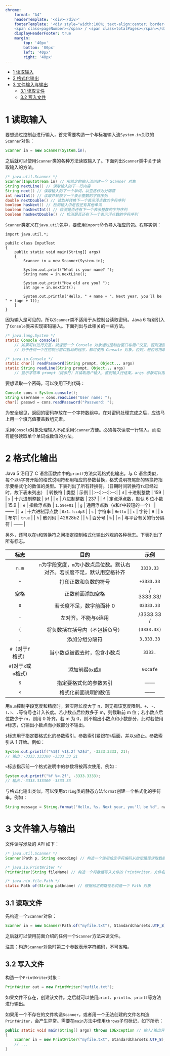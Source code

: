 ```yaml
---
chrome:
    format: "A4"
    headerTemplate: '<div></div>'
    footerTemplate: '<div style="width:100%; text-align:center; border-top: 1pt solid #eeeeee; margin: 10px 10px 20px; font-size: 8pt;">
    <span class=pageNumber></span> / <span class=totalPages></span></div>'
    displayHeaderFooter: true
    margin:
        top: '40px'
        bottom: '80px'
        left: '40px'
        right: '40px'
---
```


<!-- @import "[TOC]" {cmd="toc" depthFrom=1 depthTo=6 orderedList=false} -->

<!-- code_chunk_output -->

- [1 读取输入](#1-读取输入)
- [2 格式化输出](#2-格式化输出)
- [3 文件输入与输出](#3-文件输入与输出)
  - [3.1 读取文件](#31-读取文件)
  - [3.2 写入文件](#32-写入文件)

<!-- /code_chunk_output -->

# 1 读取输入

要想通过控制台进行输入，首先需要构造一个与标准输入流`System.in`关联的`Scanner`对象：

```java
Scanner in = new Scanner(System.in);
```

之后就可以使用`Scanner`类的各种方法读取输入了。下面列出`Scanner`类中关于读取输入的方法。

```java
/* java.util.Scanner */
Scanner(InputStream in) // 用给定的输入流创建一个 Scanner 对象
String nextLine() // 读取输入的下一行内容
String next() // 读取输入的下一个单词，以空格作为分隔符
int nextInt() // 读取并转换下一个表示整数的字符序列
double nextDouble() // 读取并转换下一个表示浮点数的字符序列
boolean hasNext() // 检测输入中是否还有其他单词
boolean hasNextInt() // 检测是否还有下一个表示整数的字符序列
boolean hasNextDouble() // 检测是否还有下一个表示浮点数的字符序列
```

`Scanner`类定义在`java.util`包中，要使用`import`命令导入相应的包。程序实例：

```java{.line-numbers}
import java.util.*;

pubilc class InputTest
{
    public static void main(String[] args)
    {
        Scanner in = new Scanner(System.in);
        
        System.out.print("What is your name? ");
        String name = in.nextLine();
        
        System.out.print("How old are you? ");
        int age = in.nextInt();
        
        System.out.println("Hello, " + name + ". Next year, you'll be " + (age + 1));
    }
}
```

因为输入是可见的，所以`Scanner`类不适用于从控制台读取密码。Java 6 特别引入了`Console`类来实现密码输入。下面列出与此相关的一些方法。

```java
/* java.lang.System */
static Console console()
    // 如果可以进行交互，就返回一个 Console 对象通过控制台窗口与用户交互，否则返回 null
    // 对于任何一个在控制台窗口启动的程序，都可使用 Console 对象。否则，是否可用取决于所使用的系统

/* java.io.Console */
static char[] readPassword(String prompt, Object... args)
static String readLine(String prompt, Object... args)
    // 显示字符串 prompt（提示符）并读取用户输入，直到输入行结束。args 参数可以用来提供格式参数
```

要想读取一个密码，可以使用下列代码：

```java
Console cons = System.console();
String username = cons.readLine("User name: ");
char[] passwd = cons.readPassword("Password: ");
```

为安全起见，返回的密码存放在一个字符数组中。在对密码处理完成之后，应该马上用一个填充值覆盖数组元素。

采用`Console`对象处理输入不如采用`Scanner`方便。必须每次读取一行输入，而没有能够读取单个单词或数值的方法。

# 2 格式化输出

Java 5 沿用了 C 语言函数库中的`printf`方法实现格式化输出。与 C 语言类似，每个以`%`字符开始的格式说明符都用相应的参数替换，格式说明符尾部的转换符指示要格式化的数值的类型。下表列出了所有转换符。（日期时间转换符`Tx`已经过时，故下表未列出）
| 转换符 | 类型 | 示例 |
|:--:|:--:|:--:|
| `d` | 十进制整数 | 159 |
| `x` | 十六进制整数 | `9f` |
| `o` | 八进制整数 | 237 |
| `f` | 定点浮点数，默认 6 位小数 | 15.9 |
| `e` | 指数浮点数 | `1.59e+01` |
| `g` | 通用浮点数（`e`和`f`中较短的一个） | —— |
| `a` | 十六进制浮点数 | `0x1.fccdp3` |
| `s` | 字符串 | `Hello` |
| `c` | 字符 | `H` |
| `b` | 布尔 | `true` |
| `h` | 散列码 | 42628b2 |
| `%` | 百分号 | `%` |
| `n` | 与平台有关的行分隔符 | —— |

另外，还可以在`%`和转换符之间指定控制格式化输出外观的各种标志。下表列出了所有标志。

| 标志 | 目的 | 示例 |
|:--:|:--:|:--:|
| `n.m` | `n`为字段宽度，`m`为小数点后位数。默认右对齐。若长度不足，默认用空格补齐 | `3333.33` |
| `+` | 打印正数和负数的符号 | `+3333.33` |
| 空格 | 正数前面添加空格 | / 3333.33/ |
| `0` | 若长度不足，数字前面补 0 | `03333.33` |
| `-` | 左对齐。不能与`0`连用 | /3333.33 / |
| `(` | 将负数括在括号内（不包括负号） | `(3333.33)` |
| `,` | 添加分组分隔符 | `3,333.33` |
| `#`（对于`f`格式）| 当小数点被截去时，包含小数点 | `3333.` |
| `#`(对于`x`或`o`格式) | 添加前缀`0x`或`0` | `0xcafe` |
| `$` | 指定要格式化的参数索引 | —— |
| `<` | 格式化前面说明的数值 | —— |

用`n.m`控制字段宽度和精度时，若实际长度大于 n，则无视该宽度限制。`+`、`-`、`(`、`)`、`.`等符号也计入长度。若小数点后位数多于 m，则截取前 m 位；若小数点后位数少于 m，则用 0 补齐。若 m 为 0，则不输出小数点和小数部分，此时若使用`#`标志，仍输出小数点而小数部分不输出。

`$`标志用于指定要格式化的参数索引。参数索引紧跟在`%`后面，并以`$`终止。参数索引从 1 开始。例如：

```java
System.out.printlf("%1$f %1$.2f %2$d", -3333.3333, 21);
// 输出：-3333.333300 -3333.33 21
```

`<`标志指示前一个格式说明中的参数将被再次使用。例如：

```java
System.out.printf("%f %<.2f", -3333.3333);
// 输出：-3333.333300 -3333.33
```

与格式化输出类似，可以使用`String`类的静态方法`format`创建一个格式化的字符串。例如：

```java
String message = String.format("Hello, %s. Next year, you'll be %d", name, age);
```

# 3 文件输入与输出

文件读写涉及的 API 如下：

```java
/* java.util.Scanner */
Scanner(Path p, String encoding) // 构造一个使用给定字符编码从给定路径读取数据的 Scanner

/* java.io.PrintWriter */
PrintWriter(String fileName) // 构造一个将数据写入文件的 PrintWriter，文件名由参数指定

/* java.nio.file.Path */
static Path of(String pathname) // 根据给定的路径名构造一个 Path 对象
```

## 3.1 读取文件

先构造一个`Scanner`对象：

```java
Scanner in = new Scanner(Path.of("myfile.txt"), StandardCharsets.UTF_8);
```

之后就可以使用前面介绍的任何一个`Scanner`方法来读文件。

注意：构造`Scanner`对象时第二个参数表示字符编码，不可省略。

## 3.2 写入文件

构造一个`PrintWriter`对象：

```java
PrintWriter out = new PrintWriter("myfile.txt");
```

如果文件不存在，创建该文件。之后就可以使用`print`、`println`、`printf`等方法进行输出。

如果用一个不存在的文件构造`Scanner`，或者用一个无法创建的文件名构造`PrintWriter`，会产生异常。需要在`main`方法中使用`throws`子句标记，如下所示：

```java
public static void main(String[] args) throws IOException // 输入/输出异常
{
    Scanner in = new PrintWriter("myfile.txt", StandardCharsets.UTF_8);
    // ...
}
```
